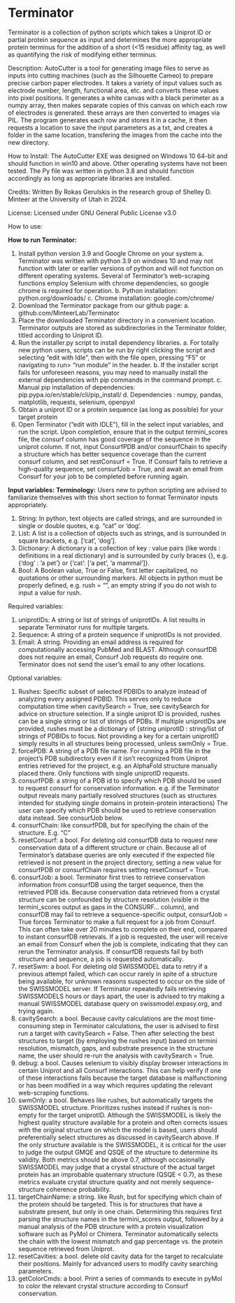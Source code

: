 # Terminator
Terminator is a collection of python scripts which takes a Uniprot ID or partial protein sequence as input and determines the more appropriate protein terminus for the addition of a short (&lt;15 residue) affinity tag, as well as quantifying the risk of modifying either terminus.

Description: AutoCutter is a tool for generating image files to serve as inputs into cutting machines (such as the Silhouette Cameo) to prepare precise carbon paper electrodes. It takes a variety of input values such as electrode number, length, functional area, etc. and converts these values into pixel positions. It generates a white canvas with a black perimeter as a numpy array, then makes separate copies of this canvas on which each row of electrodes is generated. these arrays are then converted to images via PIL. The program generates each row and stores it in a cache, it then requests a location to save the input parameters as a txt, and creates a folder in the same location, transfering the images from the cache into the new directory.

How to Install: The AutoCutter EXE was designed on Windows 10 64-bit and should function in win10 and above. Other operating systems have not been tested. The Py file was written in python 3.8 and should function accordingly as long as appropriate libraries are installed.

Credits: Written By Rokas Gerulskis in the research group of Shelley D. Minteer at the University of Utah in 2024.

License: Licensed under GNU General Public License v3.0

How to use:

**How to run Terminator:**
1.	Install python version 3.9 and Google Chrome on your system
  a.	Terminator was written with python 3.9 on windows 10 and may not function with later or earlier versions of python and will not function on different operating systems. Several of Terminator’s web-scraping functions employ Selenium with chrome dependencies, so google chrome is required for operation.
  b.	Python installation: python.org/downloads/
  c.	Chrome installation: google.com/chrome/
2.	Download the Terminator package from our github page:
  a.	github.com/MinteerLab/Terminator
3.	Place the downloaded Terminator directory in a convenient location. Terminator outputs are stored as subdirectories in the Terminator folder, titled according to Uniprot ID.
4.	Run the installer.py script to install dependency libraries. 
  a.	For totally new python users, scripts can be run by right clicking the script and selecting “edit with Idle”, then with the file open, pressing “F5” or navigating to run> “run module” in the header.
  b.	If the installer script fails for unforeseen reasons, you may need to manually install the external dependencies with pip commands in the command prompt.
  c.	Manual pip installation of dependencies: pip.pypa.io/en/stable/cli/pip_install/
  d.	Dependencies : numpy, pandas, matplotlib, requests, selenium, openpyxl
5.	Obtain a uniprot ID or a protein sequence (as long as possible) for your target protein
6.	Open Terminator (“edit with IDLE”), fill in the select input variables, and run the script. Upon completion, ensure that in the output termini_scores file, the consurf column has good coverage of the   sequence in the uniprot column. If not, input ConsurfPDB and/or consurfChain to specify a structure which has better sequence coverage than the current consurf column, and set restConsurf = True. If Consurf fails to retrieve a high-quality sequence, set consurfJob = True, and await an email from Consurf for your job to be completed before running again. 

**Input variables:**
**Terminology:**
Users new to python scripting are advised to familiarize themselves with this short section to format Terminator inputs appropriately. 
1.	String:       In python, text objects are called strings, and are surrounded in single or double quotes, e.g. “cat” or ‘dog’.
2.	List:	        A list is a collection of objects such as strings, and is surrounded in square brackets, e.g. [‘cat’, ‘dog’]. 
3.	Dictionary: 	A dictionary is a collection of key : value pairs (like words : definitions in a real dictionary) and is surrounded by curly braces {}, e.g. {‘dog’ : ’a pet’} or {‘cat’: [‘a pet’, ‘a mammal’]}.  
4.	Bool:         A Boolean value, True or False, first letter capitalized, no quotations or other surrounding markers.
All objects in python must be properly defined, e.g. rush = “”, an empty string if you do not wish to input a value for rush.

Required variables:
1.	uniprotIDs: A string or list of strings of uniprotIDs. A list results in separate Terminator runs for multiple targets.
2.	Sequence:	  A string of a protein sequence if uniprotIDs is not provided.
3.	Email: 	    A string. Providing an email address is required for computationally accessing PubMed and BLAST. Although consurfDB does not require an email, Consurf Job requests do require one. Terminator does not send the user’s email to any other locations.

Optional variables:
1.	Rushes: 		    Specific subset of selected PDBIDs to analyze instead of analyzing every assigned PDBID. This serves only to reduce computation time when cavitySearch = True, see cavitySearch for advice on structure selection.
                    If a single uniprot ID is provided, rushes can be a single string or list of strings of PDBs. 
                    If multiple uniprotIDs are provided, rushes must be a dictionary of {string uniprotID : string/list of strings of PDBIDs to focus. Not providing a key for a certain uniprotID simply results in all structures being processed, unless swmOnly = True.
2.	forcePDB:     	A string of a PDB file name. For running a PDB file in the project’s PDB subdirectory even if it isn’t recognized from Uniprot entries retrieved for the project, e.g. an AlphaFold structure manually placed there. Only functions with single uniprotID requests. 
3.	consurfPDB:   	a string of a PDB id to specify which PDB should be used to request consurf for conservation information. e.g. if the Terminator output reveals many partially resolved structures (such as structures intended for studying single domains in protein-protein interactions) The user can specify which PDB should be used to retrieve conservation data instead. See consurfJob below. 
4.	consurfChain:  	like consurfPDB, but for specifying the chain of the structure. E.g. “C”
5.	resetConsurf:  	a bool. For deleting old consurfDB data to request new conservation data of a different structure or chain. Because all of Terminator’s database queries are only executed if the expected file retrieved is not present in the project directory, setting a new value for consurfPDB or consurfChain requires setting resetConsurf = True.
6.	consurfJob:    	a bool. Terminator first tries to retrieve conservation information from consurfDB using the target sequence, then the retrieved PDB ids. Because conservation data retrieved from a crystal structure can be confounded by structure resolution (visible in the termini_scores output as gaps in the CONSURF… column), and consurfDB may fail to retrieve a sequence-specific output, consurfJob = True forces Terminator to make a full request for a job from Consurf. This can often take over 20 minutes to complete on their end, compared to instant consurfDB retrievals. If a job is requested, the user will receive an email from Consurf when the job is complete, indicating that they can rerun the Terminator analysis. If consurfDB requests fail by both structure and sequence, a job is requested automatically.
7.	resetSwm:      	a bool. For deleting old SWISSMODEL data to retry if a previous attempt failed, which can occur rarely in spite of a structure being available, for unknown reasons suspected to occur on the side of the SWISSMODEL server. If Terminator repeatedly fails retrieving SWISSMODELS hours or days apart, the user is advised to try making a manual SWISSMODEL database query on swissmodel.expasy.org, and trying again.
8.	cavitySearch:	  a bool. Because cavity calculations are the most time-consuming step in Terminator calculations, the user is advised to first run a target with cavitySearch = False. Then after selecting the best structures to target (by employing the rushes input) based on termini resolution, mismatch, gaps, and substrate presence in the structure name, the user should re-run the analysis with cavitySearch = True.
9.	debug:        	a bool. Causes selenium to visibly display browser interactions in certain Uniprot and all Consurf interactions. This can help verify if one of these interactions fails because the target database is malfunctioning or has been modified in a way which requires updating the relevant web-scraping functions.
10.	swmOnly:        a bool. Behaves like rushes, but automatically targets the SWISSMODEL structure. Prioritizes rushes instead if rushes is non-empty for the target uniprotID. Although the SWISSMODEL is likely the highest quality structure available for a protein and often corrects issues with the original structure on which the model is based, users should preferentially select structures as discussed in cavitySearch above. If the only structure available is the SWISSMODEL, it is critical for the user to judge the output GMQE and QSQE of the structure to determine its validity. Both metrics should be above 0.7, although occasionally SWISSMODEL may judge that a crystal structure of the actual target protein has an improbable quaternary structure (QSQE < 0.7), as these metrics evaluate crystal structure quality and not merely sequence-structure coherence probability.
11.	targetChainName:  a string. like Rush, but for specifying which chain of the protein should be targeted. This is for structures that have a substrate present, but only in one chain. Determining this requires first parsing the structure names in the termini_scores output, followed by a manual analysis of the PDB structure with a protein visualization software such as PyMol or Chimera. Terminator automatically selects the chain with the lowest mismatch and gap percentage vs. the protein sequence retrieved from Uniprot.
12.	resetCavities:    a bool. delete old cavity data for the target to recalculate their positions. Mainly for advanced users to modify cavity searching parameters.
13.	getColorCmds:     a bool. Print a series of commands to execute in pyMol to color the relevant crystal structure according to Consurf conservation.
